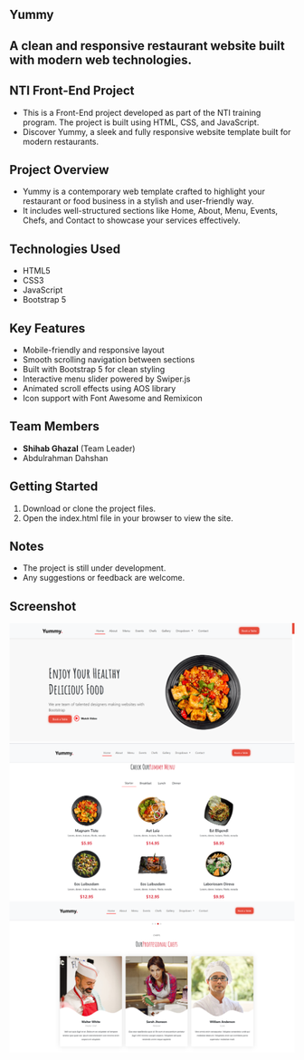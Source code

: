 ## Yummy

**A clean and responsive restaurant website built with modern web technologies.**
---
## NTI Front-End Project

- This is a Front-End project developed as part of the NTI training program. The project is built using HTML, CSS, and JavaScript.
- Discover Yummy, a sleek and fully responsive website template built for modern restaurants.

## Project Overview

- Yummy is a contemporary web template crafted to highlight your restaurant or food business in a stylish and user-friendly way.
- It includes well-structured sections like Home, About, Menu, Events, Chefs, and Contact to showcase your services effectively.

## Technologies Used

- HTML5
- CSS3
- JavaScript
- Bootstrap 5

## Key Features

- Mobile-friendly and responsive layout
- Smooth scrolling navigation between sections
- Built with Bootstrap 5 for clean styling
- Interactive menu slider powered by Swiper.js
- Animated scroll effects using AOS library
- Icon support with Font Awesome and Remixicon

## Team Members

- **Shihab Ghazal** (Team Leader)
- Abdulrahman Dahshan

## Getting Started

1. Download or clone the project files.
2. Open the index.html file in your browser to view the site.

## Notes

- The project is still under development.
- Any suggestions or feedback are welcome.

## Screenshot
![](img/assets/webfront.png)
![](img/assets/menu.png)
![](img/assets/chefs.png)

